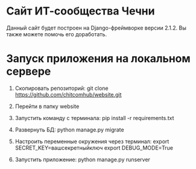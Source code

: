 # Сайт ИТ-сообщества Чечни
Данный сайт будет построен на Django-фреймворке версии 2.1.2.
Вы также можете помочь его доработать.


# Запуск приложения на локальном сервере

1. Скопировать репозиторий: 
   git clone https://github.com/chitcomhub/website.git
   
2. Перейти в папку website

3. Запустить команду с терминала:
   pip install -r requirements.txt

4. Развернуть БД:
   python manage.py migrate
    
5. Настроить переменные окружения через терминал:
   export SECRET_KEY=вашсекретныйключ
   export DEBUG_MODE=True
    
    
5. Запустить приложение:
   python manage.py runserver

